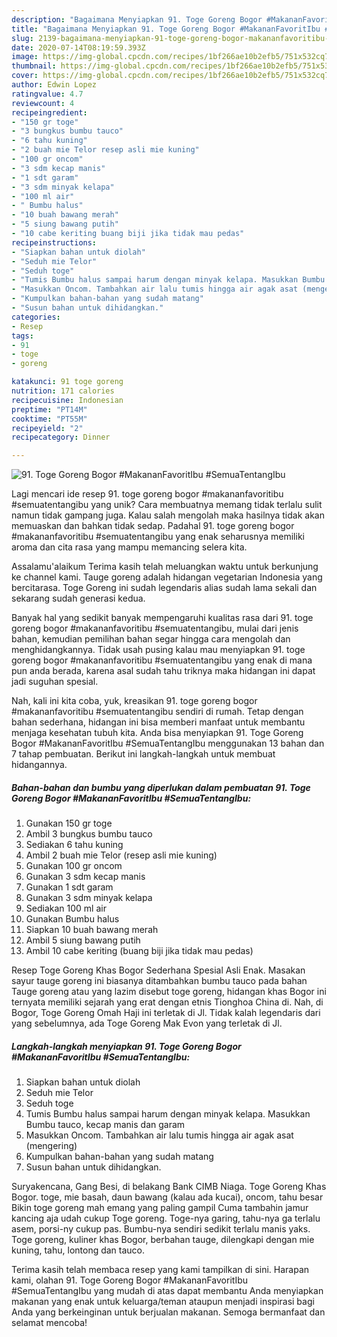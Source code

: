 ```yaml
---
description: "Bagaimana Menyiapkan 91. Toge Goreng Bogor #MakananFavoritIbu #SemuaTentangIbu, Enak"
title: "Bagaimana Menyiapkan 91. Toge Goreng Bogor #MakananFavoritIbu #SemuaTentangIbu, Enak"
slug: 2139-bagaimana-menyiapkan-91-toge-goreng-bogor-makananfavoritibu-semuatentangibu-enak
date: 2020-07-14T08:19:59.393Z
image: https://img-global.cpcdn.com/recipes/1bf266ae10b2efb5/751x532cq70/91-toge-goreng-bogor-makananfavoritibu-semuatentangibu-foto-resep-utama.jpg
thumbnail: https://img-global.cpcdn.com/recipes/1bf266ae10b2efb5/751x532cq70/91-toge-goreng-bogor-makananfavoritibu-semuatentangibu-foto-resep-utama.jpg
cover: https://img-global.cpcdn.com/recipes/1bf266ae10b2efb5/751x532cq70/91-toge-goreng-bogor-makananfavoritibu-semuatentangibu-foto-resep-utama.jpg
author: Edwin Lopez
ratingvalue: 4.7
reviewcount: 4
recipeingredient:
- "150 gr toge"
- "3 bungkus bumbu tauco"
- "6 tahu kuning"
- "2 buah mie Telor resep asli mie kuning"
- "100 gr oncom"
- "3 sdm kecap manis"
- "1 sdt garam"
- "3 sdm minyak kelapa"
- "100 ml air"
- " Bumbu halus"
- "10 buah bawang merah"
- "5 siung bawang putih"
- "10 cabe keriting buang biji jika tidak mau pedas"
recipeinstructions:
- "Siapkan bahan untuk diolah"
- "Seduh mie Telor"
- "Seduh toge"
- "Tumis Bumbu halus sampai harum dengan minyak kelapa. Masukkan Bumbu tauco, kecap manis dan garam"
- "Masukkan Oncom. Tambahkan air lalu tumis hingga air agak asat (mengering)"
- "Kumpulkan bahan-bahan yang sudah matang"
- "Susun bahan untuk dihidangkan."
categories:
- Resep
tags:
- 91
- toge
- goreng

katakunci: 91 toge goreng 
nutrition: 171 calories
recipecuisine: Indonesian
preptime: "PT14M"
cooktime: "PT55M"
recipeyield: "2"
recipecategory: Dinner

---
```



![91. Toge Goreng Bogor #MakananFavoritIbu #SemuaTentangIbu](https://img-global.cpcdn.com/recipes/1bf266ae10b2efb5/751x532cq70/91-toge-goreng-bogor-makananfavoritibu-semuatentangibu-foto-resep-utama.jpg)

Lagi mencari ide resep 91. toge goreng bogor #makananfavoritibu #semuatentangibu yang unik? Cara membuatnya memang tidak terlalu sulit namun tidak gampang juga. Kalau salah mengolah maka hasilnya tidak akan memuaskan dan bahkan tidak sedap. Padahal 91. toge goreng bogor #makananfavoritibu #semuatentangibu yang enak seharusnya memiliki aroma dan cita rasa yang mampu memancing selera kita.

Assalamu&#39;alaikum Terima kasih telah meluangkan waktu untuk berkunjung ke channel kami. Tauge goreng adalah hidangan vegetarian Indonesia yang bercitarasa. Toge Goreng ini sudah legendaris alias sudah lama sekali dan sekarang sudah generasi kedua.

Banyak hal yang sedikit banyak mempengaruhi kualitas rasa dari 91. toge goreng bogor #makananfavoritibu #semuatentangibu, mulai dari jenis bahan, kemudian pemilihan bahan segar hingga cara mengolah dan menghidangkannya. Tidak usah pusing kalau mau menyiapkan 91. toge goreng bogor #makananfavoritibu #semuatentangibu yang enak di mana pun anda berada, karena asal sudah tahu triknya maka hidangan ini dapat jadi suguhan spesial.


Nah, kali ini kita coba, yuk, kreasikan 91. toge goreng bogor #makananfavoritibu #semuatentangibu sendiri di rumah. Tetap dengan bahan sederhana, hidangan ini bisa memberi manfaat untuk membantu menjaga kesehatan tubuh kita. Anda bisa menyiapkan 91. Toge Goreng Bogor #MakananFavoritIbu #SemuaTentangIbu menggunakan 13 bahan dan 7 tahap pembuatan. Berikut ini langkah-langkah untuk membuat hidangannya.

<!--inarticleads1-->

##### Bahan-bahan dan bumbu yang diperlukan dalam pembuatan 91. Toge Goreng Bogor #MakananFavoritIbu #SemuaTentangIbu:

1. Gunakan 150 gr toge
1. Ambil 3 bungkus bumbu tauco
1. Sediakan 6 tahu kuning
1. Ambil 2 buah mie Telor (resep asli mie kuning)
1. Gunakan 100 gr oncom
1. Gunakan 3 sdm kecap manis
1. Gunakan 1 sdt garam
1. Gunakan 3 sdm minyak kelapa
1. Sediakan 100 ml air
1. Gunakan  Bumbu halus
1. Siapkan 10 buah bawang merah
1. Ambil 5 siung bawang putih
1. Ambil 10 cabe keriting (buang biji jika tidak mau pedas)


Resep Toge Goreng Khas Bogor Sederhana Spesial Asli Enak. Masakan sayur tauge goreng ini biasanya ditambahkan bumbu tauco pada bahan Tauge goreng atau yang lazim disebut toge goreng, hidangan khas Bogor ini ternyata memiliki sejarah yang erat dengan etnis Tionghoa China di. Nah, di Bogor, Toge Goreng Omah Haji ini terletak di Jl. Tidak kalah legendaris dari yang sebelumnya, ada Toge Goreng Mak Evon yang terletak di Jl. 

<!--inarticleads2-->

##### Langkah-langkah menyiapkan 91. Toge Goreng Bogor #MakananFavoritIbu #SemuaTentangIbu:

1. Siapkan bahan untuk diolah
1. Seduh mie Telor
1. Seduh toge
1. Tumis Bumbu halus sampai harum dengan minyak kelapa. Masukkan Bumbu tauco, kecap manis dan garam
1. Masukkan Oncom. Tambahkan air lalu tumis hingga air agak asat (mengering)
1. Kumpulkan bahan-bahan yang sudah matang
1. Susun bahan untuk dihidangkan.


Suryakencana, Gang Besi, di belakang Bank CIMB Niaga. Toge Goreng Khas Bogor. toge, mie basah, daun bawang (kalau ada kucai), oncom, tahu besar Bikin toge goreng mah emang yang paling gampil Cuma tambahin jamur kancing aja udah cukup Toge goreng. Toge-nya garing, tahu-nya ga terlalu asem, porsi-ny cukup pas. Bumbu-nya sendiri sedikit terlalu manis yaks. Toge goreng, kuliner khas Bogor, berbahan tauge, dilengkapi dengan mie kuning, tahu, lontong dan tauco. 

Terima kasih telah membaca resep yang kami tampilkan di sini. Harapan kami, olahan 91. Toge Goreng Bogor #MakananFavoritIbu #SemuaTentangIbu yang mudah di atas dapat membantu Anda menyiapkan makanan yang enak untuk keluarga/teman ataupun menjadi inspirasi bagi Anda yang berkeinginan untuk berjualan makanan. Semoga bermanfaat dan selamat mencoba!
